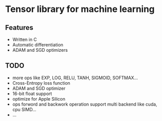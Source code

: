 # Tensor library for machine learning

## Features
* Written in C
* Automatic differentiation
* ADAM and SGD optimizers

## TODO
* more ops like EXP, LOG, RELU, TANH, SIGMOID, SOFTMAX...
* Cross-Entropy loss function
* ADAM and SGD optimizer
* 16-bit float support
* optimize for Apple Silicon
* ops forword and backwork operation support multi backend like cuda, cpu SIMD...
* ...
